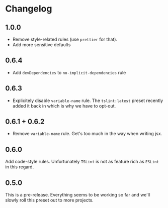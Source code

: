 # Changelog

## 1.0.0

* Remove style-related rules (use `prettier` for that).
* Add more sensitive defaults

## 0.6.4

* Add `devDependencies` to `no-implicit-dependencies` rule

## 0.6.3

* Explicitely disable `variable-name` rule. The `tslint:latest` preset recently
  added it back in which is why we have to opt-out.

## 0.6.1 + 0.6.2

* Remove `variable-name` rule. Get's too much in the way when writing jsx.

## 0.6.0

Add code-style rules. Unfortunately `TSLint` is not as feature
rich as `ESLint` in this regard.

## 0.5.0

This is a pre-release. Everything seems to be working so far
and we'll slowly roll this preset out to more projects.
